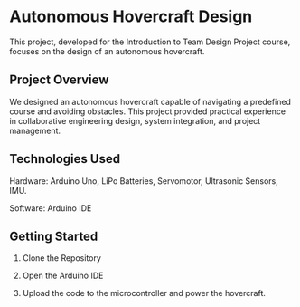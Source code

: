 # Autonomous Hovercraft Design

This project, developed for the Introduction to Team Design Project course, focuses on the design of an autonomous hovercraft.

## Project Overview

We designed an autonomous hovercraft capable of navigating a predefined course and avoiding obstacles. 
This project provided practical experience in collaborative engineering design, system integration, and project management.

## Technologies Used

Hardware: Arduino Uno, LiPo Batteries, Servomotor, Ultrasonic Sensors, IMU.

Software: Arduino IDE

## Getting Started
1. Clone the Repository

2. Open the Arduino IDE 

3. Upload the code to the microcontroller and power the hovercraft.




